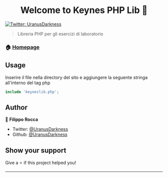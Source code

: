 <h1 align="center">Welcome to Keynes PHP Lib 👋</h1>
<p>
  <a href="https://twitter.com/UranusDarkness" target="_blank">
    <img alt="Twitter: UranusDarkness" src="https://img.shields.io/twitter/follow/UranusDarkness.svg?style=social" />
  </a>
</p>

> Libreria PHP per gli esercizi di laboratorio

### 🏠 [Homepage](https://github.com/UranusDarkness/keynes_phplib)

## Usage
Inserire il file nella directory del sito e aggiungere la seguente stringa all'interno del tag php

```php
include 'keyneslib.php';
```

## Author

👤 **Filippo Rocca**

* Twitter: [@UranusDarkness](https://twitter.com/UranusDarkness)
* Github: [@UranusDarkness](https://github.com/UranusDarkness)

## Show your support

Give a ⭐️ if this project helped you!

***

